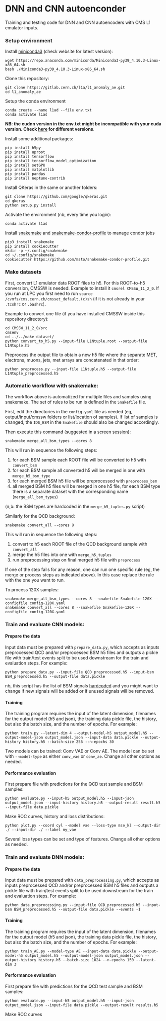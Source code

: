 # DNN and CNN autoenconder

Training and testing code for DNN and CNN autoencoders with CMS L1 emulator inputs.

### Setup environment

Install [miniconda3](https://twiki.cern.ch/twiki/bin/view/CMSPublic/SWGuideL1TStage2Instructions) (check website for latest version):

```
wget https://repo.anaconda.com/miniconda/Miniconda3-py39_4.10.3-Linux-x86_64.sh
bash ./Miniconda3-py39_4.10.3-Linux-x86_64.sh
```

Clone this repository:

```
git clone https://gitlab.cern.ch/l1a/l1_anomaly_ae.git
cd l1_anomaly_ae
```

Setup the conda environment

```
conda create --name l1ad --file env.txt
conda activate l1ad
```

**NB: the cudnn version in the env.txt might be incompatible with your cuda version. Check [here](https://repo.anaconda.com/pkgs/main/linux-64/) for different versions.**

Install some additional packages:

```
pip install h5py
pip install uproot
pip install tensorflow
pip install tensorflow_model_optimization
pip install setGPU
pip install matplotlib
pip install pandas
pip install neptune-contrib
```

Install QKeras in the same or another folders:

```
git clone https://github.com/google/qkeras.git
cd qkeras
python setup.py install
```

Activate the environment (nb, every time you login):

```
conda activate l1ad
```

Install [snakemake](https://indico.cern.ch/event/983691/contributions/4143450/attachments/2160191/3644503/snakemake.pdf) and [snakemake-condor-profile](https://github.com/msto/snakemake-condor-profile) to manage condor jobs

```
pip3 install snakemake
pip install cookiecutter
mkdir -p ~/.config/snakemake
cd ~/.config/snakemake
cookiecutter https://github.com/msto/snakemake-condor-profile.git
```

### Make datasets

First, convert L1 emulator data ROOT files to h5. For this ROOT-to-h5 conversion, CMSSW is needed. Example to install it ```cmsrel CMSSW_11_2_0```. If you run at LPC you first need to run
```source /cvmfs/cms.cern.ch/cmsset_default.(c)sh``` (if it is not already in your ```.tcshrc``` or ```.bashrc```). 


Example to convert one file (if you have installed CMSSW inside this repository directory):

```
cd CMSSW_11_2_0/src
cmsenv
cd ../../make-dataset/
python convert_to_h5.py --input-file L1Ntuple.root --output-file L1Ntuple.h5
```

Preprocess the output file to obtain a new h5 file where the separate MET, electrons, muons, jets, met arrays are concatenated in that order:

```
python preprocess.py --input-file L1Ntuple.h5 --output-file L1Ntuple_preprocessed.h5
```

### Automatic workflow with snakemake:

The workflow above is automatized for multiple files and samples using snakemake. The set of rules to be run is defined in the ```Snakefile``` file.

First, edit the directories in the ```config.yaml``` file as needed (eg, output/input/cmssw folders or list/location of samples). If list of samples is changed, the ```IDS_BSM``` in the
```Snakefile``` should also be changed accordingly. 

Then execute this command (suggested in a screen session):

```
snakemake merge_all_bsm_types --cores 8
``` 

This will run in sequence the following steps:

1. for each BSM sample each ROOT file will be converted to h5 with ```convert_bsm```
2. for each BSM sample all converted h5 will be merged in one with ```merge_h5_bsm_type```
3. for each merged BSM h5 file will be preprocessed with ```preprocess_bsm```
4. all merged BSM h5 files will be merged in one h5 file, for each BSM type there is a separate dataset with the corresponding name (```merge_all_bsm_types```)

(n,b: the BSM types are hardcoded in the ```merge_h5_tuples.py``` script)

Similarly for the QCD background:

```
snakemake convert_all --cores 8
```

This will run in sequence the following steps:

1. convert to h5 each ROOT file of the QCD background sample with ```convert_all```
2. merge the h5 files into one with ```merge_h5_tuples```
3. run preprocessing step on final merged h5 file with ```preprocess```

If one of the step fails for any reason, one can run one specific rule (eg, the merge or process steps as indicated above). In this case replace the rule
with the one you want to run.

To process 120X samples:

```
snakemake merge_all_bsm_types --cores 8 --snakefile Snakefile-120X --configfile config-120X.yaml
snakemake convert_all --cores 8 --snakefile Snakefile-120X --configfile config-120X.yaml
```

### Train and evaluate CNN models:

#### Prepare the data

Input data must be prepared with ```prepare_data.py```, which accepts as inputs preprocessed QCD and/or preprocessed BSM h5 files and outputs a pickle file with train/test events split to be used downstream for the train and evaluation steps. For example: 

```
python prepare_data.py --input-file QCD_preprocessed.h5 --input-bsm BSM_preprocessed.h5 --output-file data.pickle
```

nb, this script has the list of BSM signals [hardcoded](https://gitlab.cern.ch/cms-l1-ad/l1_anomaly_ae/-/blob/master/cnn/prepare_data.py#L37-L52) and you might want to change if new signals will be added or if unused signals will be removed.

#### Training 

The training program requires the input of the latent dimension, filenames for the output model (h5 and json), the training data pickle file, the history, but also the batch size, and the number of epochs. For example: 

```
python train.py --latent-dim 4 --output-model-h5 output_model.h5 --output-model-json output_model.json --input-data data.pickle --output-history history.h5 --batch-size 256 --n-epochs 30
```

Two models can be trained: Conv VAE or Conv AE. The model can be set with `--model-type` as either `conv_vae` or `conv_ae`. Change all other options as needed.

#### Performance evaluation

First prepare file with predictions for the QCD test sample and BSM samples:

```
python evaluate.py --input-h5 output_model.h5 --input-json output_model.json --input-history history.h5 --output-result result.h5 --input-file data.pickle
```

Make ROC curves, history and loss distributions:

```
python plot.py --coord cyl --model vae --loss-type mse_kl --output-dir ./ --input-dir ./ --label my_vae
```

Several loss types can be set and type of features. Change all other options as needed.

### Train and evaluate DNN models:

#### Prepare the data

Input data must be prepared with ```data_preprocessing.py```, which accepts as inputs preprocessed QCD and/or preprocessed BSM h5 files and outputs a pickle file with train/test events split to be used downstream for the train and evaluation steps. For example: 

```
python data_preprocessing.py --input-file QCD_preprocessed.h5 --input-bsm BSM_preprocessed.h5 --output-file data.pickle --events -1
```

#### Training 

The training program requires the input of the latent dimension, filenames for the output model (h5 and json), the training data pickle file, the history, but also the batch size, and the number of epochs. For example: 

```
python train_AE.py --model-type AE --input-data data.pickle --output-model-h5 output_model.h5 --output-model-json output_model.json --output-history history.h5 --batch-size 1024 --n-epochs 150 --latent-dim 3
```

#### Performance evaluation

First prepare file with predictions for the QCD test sample and BSM samples:

```
python evaluate.py --input-h5 output_model.h5 --input-json output_model.json --input-file data.pickle --output-result results.h5
```

Make ROC curves

